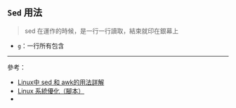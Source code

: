 ## `Sed` 用法
> sed 在運作的時候，是一行一行讀取，結束就印在銀幕上
* `g`：一行所有包含

---
參考：
- [Linux中 sed 和 awk的用法詳解](https://codertw.com/%E5%89%8D%E7%AB%AF%E9%96%8B%E7%99%BC/392291/)
- [Linux 系統優化（腳本）](https://kknews.cc/zh-tw/news/4kbb5qg.html)
- []()
